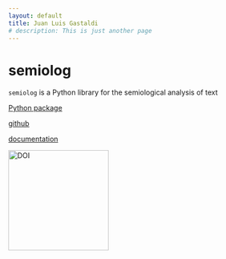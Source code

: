 ```yaml
---
layout: default
title: Juan Luis Gastaldi
# description: This is just another page
---
```


# semiolog

`semiolog` is a Python library for the semiological analysis of text

[Python package](https://pypi.org/project/semiolog/)

[github](https://github.com/Gianni-G/semiolog)

[documentation](https://semiolog.readthedocs.io/en/latest/)

<a href="https://zenodo.org/badge/latestdoi/432172560"><img src="https://zenodo.org/badge/432172560.svg" width="200" alt="DOI"></a>